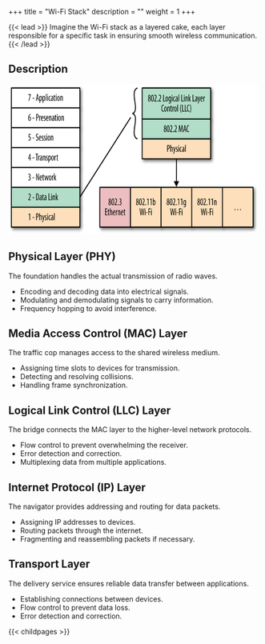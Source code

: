 +++
title = "Wi-Fi Stack"
description = ""
weight = 1
+++


{{< lead >}}
Imagine the Wi-Fi stack as a layered cake, each layer responsible for a specific task in ensuring smooth wireless communication.
{{< /lead >}}

## Description


<img src="images/wifistack.png" width="500" height="300">


## Physical Layer (PHY)
The foundation handles the actual transmission of radio waves.

- Encoding and decoding data into electrical signals.
- Modulating and demodulating signals to carry information.
- Frequency hopping to avoid interference.
## Media Access Control (MAC) Layer
The traffic cop manages access to the shared wireless medium.   

- Assigning time slots to devices for transmission.
- Detecting and resolving collisions.
- Handling frame synchronization.
## Logical Link Control (LLC) Layer
The bridge connects the MAC layer to the higher-level network protocols.

- Flow control to prevent overwhelming the receiver.
- Error detection and correction.
- Multiplexing data from multiple applications.
## Internet Protocol (IP) Layer
The navigator provides addressing and routing for data packets.

- Assigning IP addresses to devices.
- Routing packets through the internet.
- Fragmenting and reassembling packets if necessary.
## Transport Layer
The delivery service ensures reliable data transfer between applications.

- Establishing connections between devices.
- Flow control to prevent data loss.
- Error detection and correction.

{{< childpages >}}
